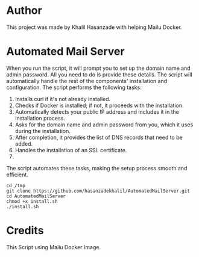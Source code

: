 Author
===
This project was made by Khalil Hasanzade with helping Mailu Docker.

Automated Mail Server
====
When you run the script, it will prompt you to set up the domain name and admin password. All you need to do is provide these details. The script will automatically handle the rest of the components' installation and configuration. The script performs the following tasks:

1. Installs curl if it's not already installed.
2. Checks if Docker is installed; if not, it proceeds with the installation.
3. Automatically detects your public IP address and includes it in the installation process.
4. Asks for the domain name and admin password from you, which it uses during the installation.
5. After completion, it provides the list of DNS records that need to be added.
6. Handles the installation of an SSL certificate.
7. 
The script automates these tasks, making the setup process smooth and efficient.

```
cd /tmp
git clone https://github.com/hasanzadekhalil/AutomatedMailServer.git
cd AutomatedMailServer
chmod +x install.sh
./install.sh
```

Credits
===

This Script using Mailu Docker Image.
